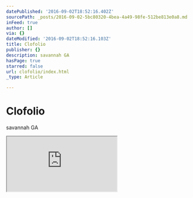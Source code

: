 ```yaml
---
datePublished: '2016-09-02T18:52:16.402Z'
sourcePath: _posts/2016-09-02-5bc80320-4bea-4a49-98fe-512be813e0a8.md
inFeed: true
author: []
via: {}
dateModified: '2016-09-02T18:52:16.103Z'
title: Clofolio
publisher: {}
description: savannah GA
hasPage: true
starred: false
url: clofolio/index.html
_type: Article

---
```

# Clofolio

savannah GA

<iframe src="https://the-grid.github.io/ed-userhtml/?g=eJwlzUEOwiAQQNGrkHHPgEqpSeldWpgKCUgyQHp9G13-zftLOngrJM4UenSgJ6VARErv2K9SDwOisXeASDK1Nob0tSCVnYKMveSbnc1T6wntyyh7n0H8vL1yIHZwYVvO9TxGzs0z0Wdd8L9cvzK2Jwo" style=""></iframe>